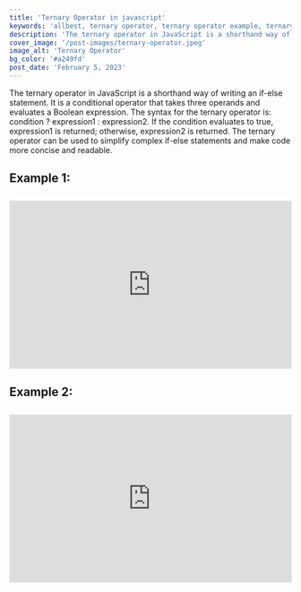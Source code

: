 ```yaml
---
title: 'Ternary Operator in javascript'
keywords: 'allbest, ternary operator, ternary operator example, ternary operator in JavaScript'
description: 'The ternary operator in JavaScript is a shorthand way of writing an if-else statement. It is a conditional operator that takes three operands and evaluates a Boolean expression. The syntax for the ternary operator is: condition ? expression1 : expression2. If the condition evaluates to true, expression1 is returned; otherwise, expression2 is returned. The ternary operator can be used to simplify complex if-else statements and make code more concise and readable.'
cover_image: '/post-images/ternary-operator.jpeg'
image_alt: 'Ternary Operator'
bg_color: '#a249fd'
post_date: 'February 5, 2023'
---
```


<p>The ternary operator in JavaScript is a shorthand way of writing an if-else statement. It is a conditional operator that takes three operands and evaluates a Boolean expression. The syntax for the ternary operator is: condition ? expression1 : expression2. If the condition evaluates to true, expression1 is returned; otherwise, expression2 is returned. The ternary operator can be used to simplify complex if-else statements and make code more concise and readable.
</p>

<div style="margin: 20px 0px">
<h2 style="padding-bottom: 10px">Example 1:</h2>
<iframe height="300" style="width: 100%;" scrolling="no" title="Ternary Operator in js" src="https://codepen.io/allbest963/embed/NWBmaLG?default-tab=html%2Cresult&editable=true&theme-id=dark" frameborder="no" loading="lazy" allowtransparency="true" allowfullscreen="true">
  See the Pen <a href="https://codepen.io/allbest963/pen/NWBmaLG">
  Ternary Operator in js</a> by allbest (<a href="https://codepen.io/allbest963">@allbest963</a>)
  on <a href="https://codepen.io">CodePen</a>.
</iframe>
</div>

<div style="margin: 20px 0px">
<h2 style="padding-bottom: 10px">Example 2:</h2>
<iframe height="300" style="width: 100%;" scrolling="no" title="Ternary Operator in js #2" src="https://codepen.io/allbest963/embed/xxJePZy?default-tab=html%2Cresult&editable=true&theme-id=dark" frameborder="no" loading="lazy" allowtransparency="true" allowfullscreen="true">
  See the Pen <a href="https://codepen.io/allbest963/pen/xxJePZy">
  Ternary Operator in js #2</a> by allbest (<a href="https://codepen.io/allbest963">@allbest963</a>)
  on <a href="https://codepen.io">CodePen</a>.
</iframe>
</div>
